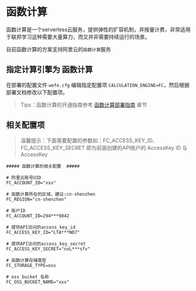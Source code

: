# 函数计算

函数计算是一个serverless云服务，提供弹性的扩容机制，并按量计费，非常适用于联邦学习这种需要大量算力，而又并非需要持续运行的场景。

目前函数计算的方案支持阿里云的`函数计算`服务

## 指定计算引擎为 函数计算

在部署的配置文件 `wefe.cfg` 编辑指定配置项 `CALCULATION_ENGINE=FC`，然后根据部署文档修改以下配置项。

>  Tips：函数计算的开通指南参考 [函数计算部署指南](/install/install_fc) 章节

## 相关配置项

> 温馨提示：下面需要配置的参数如：FC_ACCESS_KEY_ID、FC_ACCESS_KEY_SECRET 即为前面创建的API账户的 AccessKey ID 与 AccessKey

```
##### 函数计算的相关配置  #####

# 阿里云账号UID
FC_ACCOUNT_ID="xxx"

# 函数计算所在的区域，建议:cn-shenzhen
FC_REGION="cn-shenzhen"

# 账户ID
FC_ACCOUNT_ID=294***9042

# 提供API访问的access_key_id
FC_ACCESS_KEY_ID="LTA***ND7"

# 提供API访问的access_key_secret
FC_ACCESS_KEY_SECRET="nxL***sfv"

# 函数计算存储类型
FC_STORAGE_TYPE=oss

# oss bucket 名称
FC_OSS_BUCKET_NAME="xxx"
```





